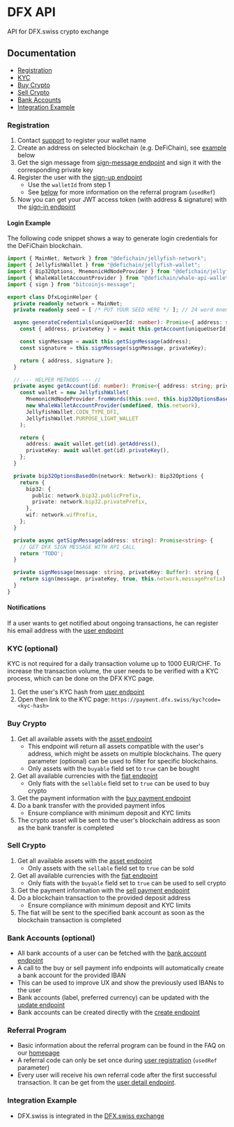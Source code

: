 # DFX API

API for DFX.swiss crypto exchange

## Documentation

- [Registration](#registration)
- [KYC](#kyc-optional)
- [Buy Crypto](#buy-crypto)
- [Sell Crypto](#sell-crypto)
- [Bank Accounts](#bank-accounts-optional)
- [Integration Example](#integration-example)

### Registration

1. Contact [support](mailto:support@dfx.swiss) to register your wallet name
2. Create an address on selected blockchain (e.g. DeFiChain), see [example](#login-example) below
3. Get the sign message from [sign-message endpoint](https://api.dfx.swiss/swagger/#/auth/AuthController_getSignMessage) and sign it with the corresponding private key
4. Register the user with the [sign-up endpoint](https://api.dfx.swiss/swagger/#/auth/AuthController_signUp)
    - Use the `walletId` from step 1
    - See [below](#referral-program) for more information on the referral program (`usedRef`)
5. Now you can get your JWT access token (with address & signature) with the [sign-in endpoint](https://api.dfx.swiss/swagger/#/auth/AuthController_signIn)

#### Login Example
The following code snippet shows a way to generate login credentials for the DeFiChain blockchain.
```ts
import { MainNet, Network } from "@defichain/jellyfish-network";
import { JellyfishWallet } from "@defichain/jellyfish-wallet";
import { Bip32Options, MnemonicHdNodeProvider } from "@defichain/jellyfish-wallet-mnemonic";
import { WhaleWalletAccountProvider } from "@defichain/whale-api-wallet";
import { sign } from "bitcoinjs-message";

export class DfxLoginHelper {
  private readonly network = MainNet;
  private readonly seed = [ /* PUT YOUR SEED HERE */ ]; // 24 word mnemonic seed phrase

  async generateCredentials(uniqueUserId: number): Promise<{ address: string; signature: string }> {
    const { address, privateKey } = await this.getAccount(uniqueUserId);

    const signMessage = await this.getSignMessage(address);
    const signature = this.signMessage(signMessage, privateKey);

    return { address, signature };
  }

  // --- HELPER METHODS --- //
  private async getAccount(id: number): Promise<{ address: string; privateKey: Buffer }> {
    const wallet = new JellyfishWallet(
      MnemonicHdNodeProvider.fromWords(this.seed, this.bip32OptionsBasedOn(this.network)),
      new WhaleWalletAccountProvider(undefined, this.network),
      JellyfishWallet.COIN_TYPE_DFI,
      JellyfishWallet.PURPOSE_LIGHT_WALLET
    );

    return {
      address: await wallet.get(id).getAddress(),
      privateKey: await wallet.get(id).privateKey(),
    };
  }

  private bip32OptionsBasedOn(network: Network): Bip32Options {
    return {
      bip32: {
        public: network.bip32.publicPrefix,
        private: network.bip32.privatePrefix,
      },
      wif: network.wifPrefix,
    };
  }

  private async getSignMessage(address: string): Promise<string> {
    // GET DFX SIGN MESSAGE WITH API CALL
    return 'TODO';
  }

  private signMessage(message: string, privateKey: Buffer): string {
    return sign(message, privateKey, true, this.network.messagePrefix).toString("base64");
  }
}
```

#### Notifications
If a user wants to get notified about ongoing transactions, he can register his email address with the [user endpoint](https://api.dfx.swiss/swagger/#/user/UserController_updateUser)

### KYC (optional)

KYC is not required for a daily transaction volume up to 1000 EUR/CHF. To increase the transaction volume, the user needs to be verified with a KYC process, which can be done on the DFX KYC page.

1. Get the user's KYC hash from [user endpoint](https://api.dfx.swiss/swagger/#/user/UserController_getUser)
2. Open then link to the KYC page: `https://payment.dfx.swiss/kyc?code=<kyc-hash>`

### Buy Crypto
1. Get all available assets with the [asset endpoint](https://api.dfx.swiss/swagger/#/asset/AssetController_getAllAsset)
    - This endpoint will return all assets compatible with the user's address, which might be assets on multiple blockchains. The query parameter (optional) can be used to filter for specific blockchains.
    - Only assets with the `buyable` field set to `true` can be bought
2. Get all available currencies with the [fiat endpoint](https://api.dfx.swiss/swagger/#/fiat/FiatController_getAllFiat)
    - Only fiats with the `sellable` field set to `true` can be used to buy crypto
3. Get the payment information with the [buy payment endpoint](https://api.dfx.swiss/swagger/#/buy/BuyController_createBuyWithPaymentInfo)
4. Do a bank transfer with the provided payment infos
    - Ensure compliance with minimum deposit and KYC limits
5. The crypto asset will be sent to the user's blockchain address as soon as the bank transfer is completed

### Sell Crypto
1. Get all available assets with the [asset endpoint](https://api.dfx.swiss/swagger/#/asset/AssetController_getAllAsset)
    - Only assets with the `sellable` field set to `true` can be sold
2. Get all available currencies with the [fiat endpoint](https://api.dfx.swiss/swagger/#/fiat/FiatController_getAllFiat)
    - Only fiats with the `buyable` field set to `true` can be used to sell crypto
3. Get the payment information with the [sell payment endpoint](https://api.dfx.swiss/swagger/#/sell/SellController_createSellWithPaymentInfo)
4. Do a blockchain transaction to the provided deposit address
    - Ensure compliance with minimum deposit and KYC limits
5. The fiat will be sent to the specified bank account as soon as the blockchain transaction is completed

### Bank Accounts (optional)
- All bank accounts of a user can be fetched with the [bank account endpoint](https://api.dfx.swiss/swagger/#/bankAccount/BankAccountController_getAllUserBankAccount)
- A call to the buy or sell payment info endpoints will automatically create a bank account for the provided IBAN
- This can be used to improve UX and show the previously used IBANs to the user
- Bank accounts (label, preferred currency) can be updated with the [update endpoint](https://api.dfx.swiss/swagger/#/bankAccount/BankAccountController_updateBankAccount)
- Bank accounts can be created directly with the [create endpoint](https://api.dfx.swiss/swagger/#/bankAccount/BankAccountController_createBankAccount)

### Referral Program
- Basic information about the referral program can be found in the FAQ on our [homepage](https://dfx.swiss/defichain/)
- A referral code can only be set once during [user registration](#registration) (`usedRef` parameter)
- Every user will receive his own referral code after the first successful transaction. It can be get from the [user detail endpoint](https://api.dfx.swiss/swagger/#/user/UserController_getUserDetail).

### Integration Example

- DFX.swiss is integrated in the [DFX.swiss exchange](https://github.com/DFXswiss/exchange)
